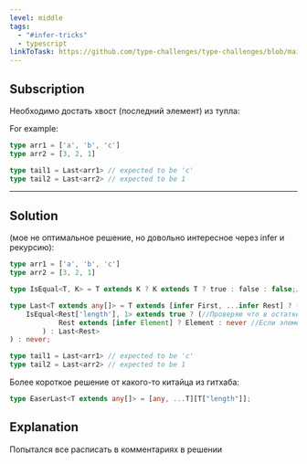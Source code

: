 ```yaml
---
level: middle
tags:
  - "#infer-tricks"
  - typescript
linkToTask: https://github.com/type-challenges/type-challenges/blob/main/questions/00015-medium-last/README.md
---
```

## Subscription

Необходимо достать хвост (последний элемент) из тупла:

For example:
```typescript
type arr1 = ['a', 'b', 'c']
type arr2 = [3, 2, 1]

type tail1 = Last<arr1> // expected to be 'c'
type tail2 = Last<arr2> // expected to be 1
```

---
## Solution

(мое не оптимальное решение, но довольно интересное через infer и рекурсию):

```typescript
type arr1 = ['a', 'b', 'c']
type arr2 = [3, 2, 1]

type IsEqual<T, K> = T extends K ? K extends T ? true : false : false;//Вспомогательный тип для проверки на эквивалентность

type Last<T extends any[]> = T extends [infer First, ...infer Rest] ? (
    IsEqual<Rest['length'], 1> extends true ? (//Проверяю что в остатке всего лишь один элемент
            Rest extends [infer Element] ? Element : never //Если элемент в остатке остался один, то достаю его при помощи infer (по сути это условия выхода из рекурсии)
        ) : Last<Rest>
) : never;

type tail1 = Last<arr1> // expected to be 'c'
type tail2 = Last<arr2> // expected to be 1
```

Более короткое решение от какого-то китайца из гитхаба:

```typescript
type EaserLast<T extends any[]> = [any, ...T][T["length"]];
```
## Explanation

Попытался все расписать в комментариях в решении